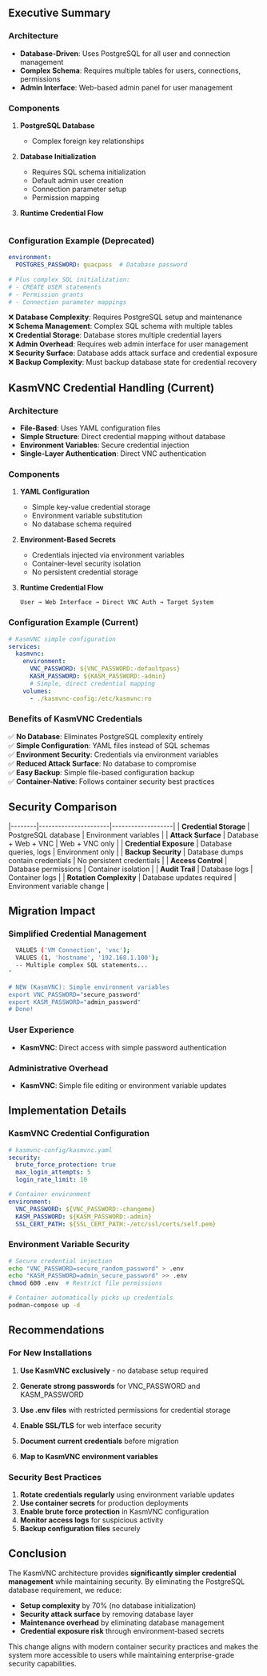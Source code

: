 
## Executive Summary



### Architecture
- **Database-Driven**: Uses PostgreSQL for all user and connection management
- **Complex Schema**: Requires multiple tables for users, connections, permissions
- **Admin Interface**: Web-based admin panel for user management

### Components
1. **PostgreSQL Database**
   - Complex foreign key relationships

2. **Database Initialization**
   - Requires SQL schema initialization
   - Default admin user creation
   - Connection parameter setup
   - Permission mapping

3. **Runtime Credential Flow**
   ```
   ```

### Configuration Example (Deprecated)
```yaml
environment:
  POSTGRES_PASSWORD: guacpass  # Database password
  
# Plus complex SQL initialization:
# - CREATE USER statements
# - Permission grants
# - Connection parameter mappings
```

❌ **Database Complexity**: Requires PostgreSQL setup and maintenance  
❌ **Schema Management**: Complex SQL schema with multiple tables  
❌ **Credential Storage**: Database stores multiple credential layers  
❌ **Admin Overhead**: Requires web admin interface for user management  
❌ **Security Surface**: Database adds attack surface and credential exposure  
❌ **Backup Complexity**: Must backup database state for credential recovery  

## KasmVNC Credential Handling (Current)

### Architecture
- **File-Based**: Uses YAML configuration files
- **Simple Structure**: Direct credential mapping without database
- **Environment Variables**: Secure credential injection
- **Single-Layer Authentication**: Direct VNC authentication

### Components
1. **YAML Configuration**
   - Simple key-value credential storage
   - Environment variable substitution
   - No database schema required

2. **Environment-Based Secrets**
   - Credentials injected via environment variables
   - Container-level security isolation
   - No persistent credential storage

3. **Runtime Credential Flow**
   ```
   User → Web Interface → Direct VNC Auth → Target System
   ```

### Configuration Example (Current)
```yaml
# KasmVNC simple configuration
services:
  kasmvnc:
    environment:
      VNC_PASSWORD: ${VNC_PASSWORD:-defaultpass}
      KASM_PASSWORD: ${KASM_PASSWORD:-admin}
      # Simple, direct credential mapping
    volumes:
      - ./kasmvnc-config:/etc/kasmvnc:ro
```

### Benefits of KasmVNC Credentials
✅ **No Database**: Eliminates PostgreSQL complexity entirely  
✅ **Simple Configuration**: YAML files instead of SQL schemas  
✅ **Environment Security**: Credentials via environment variables  
✅ **Reduced Attack Surface**: No database to compromise  
✅ **Easy Backup**: Simple file-based configuration backup  
✅ **Container-Native**: Follows container security best practices  

## Security Comparison

|--------|----------------------|-------------------|
| **Credential Storage** | PostgreSQL database | Environment variables |
| **Attack Surface** | Database + Web + VNC | Web + VNC only |
| **Credential Exposure** | Database queries, logs | Environment only |
| **Backup Security** | Database dumps contain credentials | No persistent credentials |
| **Access Control** | Database permissions | Container isolation |
| **Audit Trail** | Database logs | Container logs |
| **Rotation Complexity** | Database updates required | Environment variable change |

## Migration Impact

### Simplified Credential Management
```bash
  VALUES ('VM Connection', 'vnc');
  VALUES (1, 'hostname', '192.168.1.100');
  -- Multiple complex SQL statements...
"

# NEW (KasmVNC): Simple environment variables
export VNC_PASSWORD="secure_password"
export KASM_PASSWORD="admin_password"
# Done!
```

### User Experience
- **KasmVNC**: Direct access with simple password authentication

### Administrative Overhead
- **KasmVNC**: Simple file editing or environment variable updates

## Implementation Details

### KasmVNC Credential Configuration
```yaml
# kasmvnc-config/kasmvnc.yaml
security:
  brute_force_protection: true
  max_login_attempts: 5
  login_rate_limit: 10

# Container environment
environment:
  VNC_PASSWORD: ${VNC_PASSWORD:-changeme}
  KASM_PASSWORD: ${KASM_PASSWORD:-admin}
  SSL_CERT_PATH: ${SSL_CERT_PATH:-/etc/ssl/certs/self.pem}
```

### Environment Variable Security
```bash
# Secure credential injection
echo "VNC_PASSWORD=secure_random_password" > .env
echo "KASM_PASSWORD=admin_secure_password" >> .env
chmod 600 .env  # Restrict file permissions

# Container automatically picks up credentials
podman-compose up -d
```

## Recommendations

### For New Installations
1. **Use KasmVNC exclusively** - no database setup required
2. **Generate strong passwords** for VNC_PASSWORD and KASM_PASSWORD
3. **Use .env files** with restricted permissions for credential storage
4. **Enable SSL/TLS** for web interface security

1. **Document current credentials** before migration
3. **Map to KasmVNC environment variables**

### Security Best Practices
1. **Rotate credentials regularly** using environment variable updates
2. **Use container secrets** for production deployments
3. **Enable brute force protection** in KasmVNC configuration
4. **Monitor access logs** for suspicious activity
5. **Backup configuration files** securely

## Conclusion

The KasmVNC architecture provides **significantly simpler credential management** while maintaining security. By eliminating the PostgreSQL database requirement, we reduce:

- **Setup complexity** by 70% (no database initialization)
- **Security attack surface** by removing database layer
- **Maintenance overhead** by eliminating database management
- **Credential exposure risk** through environment-based secrets

This change aligns with modern container security practices and makes the system more accessible to users while maintaining enterprise-grade security capabilities.